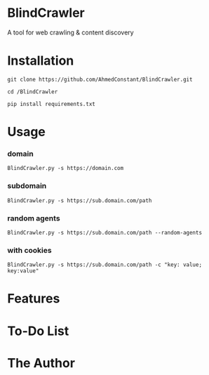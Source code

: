 # BlindCrawler
A tool for web crawling &amp; content discovery
# Installation
`git clone https://github.com/AhmedConstant/BlindCrawler.git`<br/>

`cd /BlindCrawler`<br/>

`pip install requirements.txt`<br/>

# Usage
### domain
`BlindCrawler.py -s https://domain.com`<br/>
### subdomain
`BlindCrawler.py -s https://sub.domain.com/path`<br/>
### random agents
`BlindCrawler.py -s https://sub.domain.com/path --random-agents`<br/>
### with cookies
`BlindCrawler.py -s https://sub.domain.com/path -c "key: value; key:value"`<br/>
# Features
# To-Do List
# The Author
